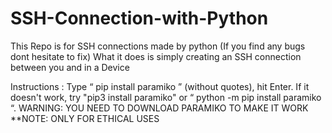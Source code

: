 # SSH-Connection-with-Python
This Repo is for SSH connections made by python (If you find any bugs dont hesitate  to fix)
What it does is simply creating an SSH connection between you and in a Device

Instructions :
Type “ pip install paramiko ” (without quotes), hit Enter.
If it doesn't work, try "pip3 install paramiko" or “ python -m pip install paramiko “.
WARNING: YOU NEED TO DOWNLOAD PARAMIKO TO MAKE IT WORK 
**NOTE: ONLY FOR ETHICAL USES
